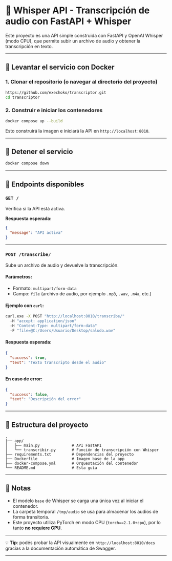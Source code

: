 
# 🧠 Whisper API - Transcripción de audio con FastAPI + Whisper

Este proyecto es una API simple construida con FastAPI y OpenAI Whisper (modo CPU), que permite subir un archivo de audio y obtener la transcripción en texto.

---

## 🚀 Levantar el servicio con Docker

### 1. Clonar el repositorio (o navegar al directorio del proyecto)

```bash
https://github.com/exechoko/transcriptor.git
cd transcriptor
```

### 2. Construir e iniciar los contenedores

```bash
docker compose up --build
```

Esto construirá la imagen e iniciará la API en `http://localhost:8010`.

---

## 🛑 Detener el servicio

```bash
docker compose down
```

---

## 🧪 Endpoints disponibles

### `GET /`
Verifica si la API está activa.

**Respuesta esperada:**
```json
{
  "message": "API activa"
}
```

---

### `POST /transcribe/`
Sube un archivo de audio y devuelve la transcripción.

#### Parámetros:
- Formato: `multipart/form-data`
- Campo: `file` (archivo de audio, por ejemplo `.mp3`, `.wav`, `.m4a`, etc.)

#### Ejemplo con `curl`:
```bash
curl.exe -X POST "http://localhost:8010/transcribe/"
  -H "accept: application/json"
  -H "Content-Type: multipart/form-data"
  -F "file=@C:/Users/Usuario/Desktop/saludo.wav"
```

#### Respuesta esperada:
```json
{
  "success": true,
  "text": "Texto transcripto desde el audio"
}
```

#### En caso de error:
```json
{
  "success": false,
  "text": "Descripción del error"
}
```

---

## 📁 Estructura del proyecto

```
.
├── app/
│   ├── main.py              # API FastAPI
│   └── transcribir.py       # Función de transcripción con Whisper
├── requirements.txt         # Dependencias del proyecto
├── Dockerfile               # Imagen base de la app
├── docker-compose.yml       # Orquestación del contenedor
└── README.md                # Esta guía
```

---

## 📌 Notas
- El modelo `base` de Whisper se carga una única vez al iniciar el contenedor.
- La carpeta temporal `/tmp/audio` se usa para almacenar los audios de forma transitoria.
- Este proyecto utiliza PyTorch en modo CPU (`torch==2.1.0+cpu`), por lo tanto **no requiere GPU**.

---

💡 **Tip**: podés probar la API visualmente en `http://localhost:8010/docs` gracias a la documentación automática de Swagger.

---
